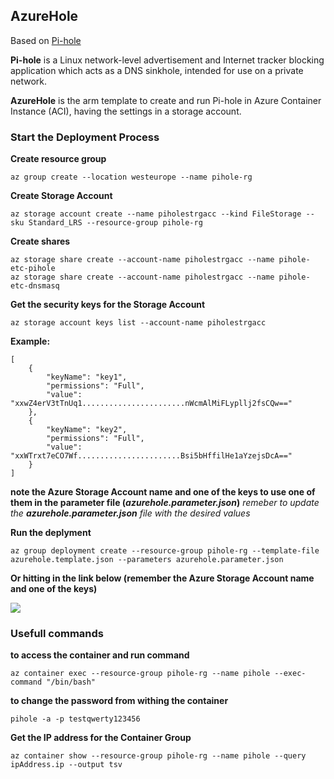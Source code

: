
## AzureHole

Based on [Pi-hole](https://pi-hole.net/)

  

**Pi-hole** is a Linux network-level advertisement and Internet tracker blocking application which acts as a DNS sinkhole, intended for use on a private network.

**AzureHole** is the arm template to create and run Pi-hole in Azure Container Instance (ACI), having the settings in a storage account.

### Start the Deployment Process

**Create resource group**

    az group create --location westeurope --name pihole-rg

**Create Storage Account**

    az storage account create --name piholestrgacc --kind FileStorage --sku Standard_LRS --resource-group pihole-rg

**Create shares**

    az storage share create --account-name piholestrgacc --name pihole-etc-pihole
    az storage share create --account-name piholestrgacc --name pihole-etc-dnsmasq

**Get the security keys for the Storage Account**

    az storage account keys list --account-name piholestrgacc
**Example:**

    [
	    {
		    "keyName": "key1",
		    "permissions": "Full",
		    "value": "xxwZ4erV3tTnUq1.......................nWcmAlMiFLypllj2fsCQw=="
		},
		{
			"keyName": "key2",
			"permissions": "Full",
			"value": "xxWTrxt7eCO7Wf.......................Bsi5bHffilHe1aYzejsDcA=="
		}
	]


**note the Azure Storage Account name and one of the keys to use one of them in the parameter file (_azurehole.parameter.json_)**
_remeber to update the **azurehole.parameter.json** file with the desired values_

**Run the deplyment**

    az group deployment create --resource-group pihole-rg --template-file azurehole.template.json --parameters azurehole.parameter.json



**Or hitting in the link below (remember the Azure Storage Account name and one of the keys)** 

<a href="https://portal.azure.com/#create/Microsoft.Template/uri/https%3A%2F%2Fraw.githubusercontent.com%2Fsarmadjari%2FAzureHole%2Fmaster%2Fazurehole.template.json" target="_blank">
    <img src="https://raw.githubusercontent.com/sarmadjari/AzureHole/master/images/deploytoazure.png"/>
</a>

### Usefull commands

**to access the container and run command**

    az container exec --resource-group pihole-rg --name pihole --exec-command "/bin/bash"

  

**to change the password from withing the container**

    pihole -a -p testqwerty123456

  

**Get the IP address for the Container Group**

    az container show --resource-group pihole-rg --name pihole --query ipAddress.ip --output tsv
